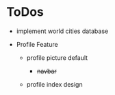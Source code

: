 ToDos
=====

- implement world cities database

- Profile Feature

    - profile picture default

        - ~~navbar~~

    - profile index design

